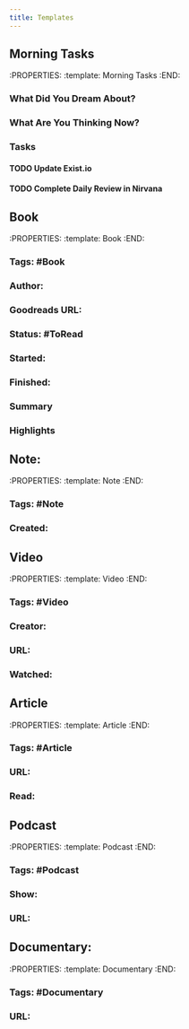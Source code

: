```yaml
---
title: Templates
---
```


## **Morning Tasks**
:PROPERTIES:
:template: Morning Tasks
:END:
### **What Did You Dream About?**
### **What Are You Thinking Now?**
### **Tasks**
#### TODO Update Exist.io
#### TODO Complete Daily Review in Nirvana
## **Book**
:PROPERTIES:
:template: Book
:END:
### **Tags**: #Book
### **Author**:
### **Goodreads URL**:
### **Status**: #ToRead
### **Started**:
### **Finished**:
### **Summary**
### **Highlights**
## **Note**:
:PROPERTIES:
:template: Note
:END:
### **Tags**: #Note
### **Created**:
## **Video**
:PROPERTIES:
:template: Video
:END:
### **Tags**: #Video
### **Creator**:
### **URL**:
### **Watched**:
## **Article**
:PROPERTIES:
:template: Article
:END:
### **Tags**: #Article
### **URL**:
### **Read**:
## **Podcast**
:PROPERTIES:
:template: Podcast
:END:
### **Tags**: #Podcast
### **Show**:
### **URL**:
## **Documentary**:
:PROPERTIES:
:template: Documentary
:END:
### **Tags**: #Documentary
### **URL**: